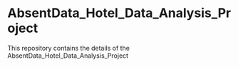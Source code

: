 # AbsentData_Hotel_Data_Analysis_Project
This repository contains the details of the AbsentData_Hotel_Data_Analysis_Project
